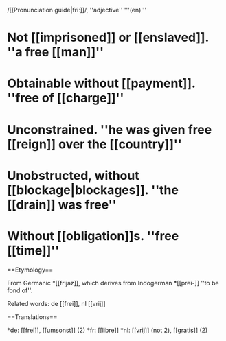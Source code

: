 /[[Pronunciation guide|friː]]/, ''adjective'' '''(en)'''

# Not [[imprisoned]] or [[enslaved]]. ''a free [[man]]''
# Obtainable without [[payment]]. ''free of [[charge]]''
# Unconstrained. ''he was given free [[reign]] over the [[country]]''
# Unobstructed, without [[blockage|blockages]]. ''the [[drain]] was free''
# Without [[obligation]]s. ''free [[time]]''

==Etymology==

From Germanic *[[frijaz]], which derives from Indogerman *[[prei-]] ''to be fond of''.

Related words: de [[frei]], nl [[vrij]]

==Translations==

*de: [[frei]], [[umsonst]] (2)
*fr: [[libre]]
*nl: [[vrij]] (not 2), [[gratis]] (2)
